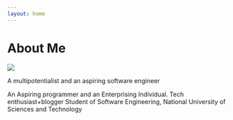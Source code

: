 ```yaml
---
layout: home
---
```

# About Me

<img  src="img/rsz_1we.jpg" />

A multipotentialist and an aspiring software engineer

An Aspiring programmer and an Enterprising Individual. Tech enthusiast+blogger Student of Software Engineering, National University of Sciences and Technology

